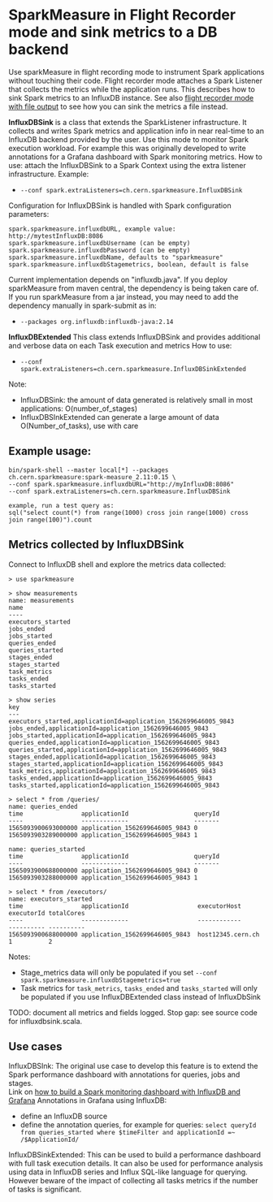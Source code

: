 # SparkMeasure in Flight Recorder mode and sink metrics to a DB backend

Use sparkMeasure in flight recording mode to instrument Spark applications without touching their code.
Flight recorder mode attaches a Spark Listener that collects the metrics while the application runs.
This describes how to sink Spark metrics to an InfluxDB instance.
See also [flight recorder mode with file output](Flight_recorder_mode.md) to see how you can sink the metrics a file instead.

**InfluxDBSink** is a class that extends the SparkListener infrastructure.
It collects and writes Spark metrics and application info in near real-time to an InfluxDB backend
provided by the user. Use this mode to monitor Spark execution workload.
For example this was originally developed to write annotations for a Grafana dashboard with Spark monitoring 
metrics.
How to use: attach the InfluxDBSink to a Spark Context using the extra listener infrastructure. Example:
 - `--conf spark.extraListeners=ch.cern.sparkmeasure.InfluxDBSink`

Configuration for InfluxDBSink is handled with Spark configuration parameters:

 ```
 spark.sparkmeasure.influxdbURL, example value: http://mytestInfluxDB:8086
 spark.sparkmeasure.influxdbUsername (can be empty)
 spark.sparkmeasure.influxdbPassword (can be empty)
 spark.sparkmeasure.influxdbName, defaults to "sparkmeasure"
 spark.sparkmeasure.influxdbStagemetrics, boolean, default is false
 ```

Current implementation depends on "influxdb.java". If you deploy sparkMeasure from maven central,
the dependency is being taken care of.
If you run sparkMeasure from a jar instead, you may need to add the dependency manually
in spark-submit as in:
 - `--packages org.influxdb:influxdb-java:2.14`
 

**InfluxDBExtended** This class extends InfluxDBSink and provides additional and verbose data on each Task execution and metrics
How to use: 
 - `--conf spark.extraListeners=ch.cern.sparkmeasure.InfluxDBSinkExtended`

Note:
 * InfluxDBSink: the amount of data generated is relatively small in most applications: O(number_of_stages)
 * InfluxDBSInkExtended can generate a large amount of data O(Number_of_tasks), use with care

## Example usage:

```
bin/spark-shell --master local[*] --packages ch.cern.sparkmeasure:spark-measure_2.11:0.15 \
--conf spark.sparkmeasure.influxdbURL="http://myInfluxDB:8086" 
--conf spark.extraListeners=ch.cern.sparkmeasure.InfluxDBSink

example, run a test query as:
sql("select count(*) from range(1000) cross join range(1000) cross join range(100)").count
```

## Metrics collected by InfluxDBSink

Connect to InfluxDB shell and explore the metrics data collected:
```
> use sparkmeasure

> show measurements
name: measurements
name
----
executors_started
jobs_ended
jobs_started
queries_ended
queries_started
stages_ended
stages_started
task_metrics
tasks_ended
tasks_started

> show series
key
---
executors_started,applicationId=application_1562699646005_9843
jobs_ended,applicationId=application_1562699646005_9843
jobs_started,applicationId=application_1562699646005_9843
queries_ended,applicationId=application_1562699646005_9843
queries_started,applicationId=application_1562699646005_9843
stages_ended,applicationId=application_1562699646005_9843
stages_started,applicationId=application_1562699646005_9843
task_metrics,applicationId=application_1562699646005_9843
tasks_ended,applicationId=application_1562699646005_9843
tasks_started,applicationId=application_1562699646005_9843

> select * from /queries/
name: queries_ended
time                applicationId                  queryId
----                -------------                  -------
1565093900693000000 application_1562699646005_9843 0
1565093903289000000 application_1562699646005_9843 1

name: queries_started
time                applicationId                  queryId
----                -------------                  -------
1565093900688000000 application_1562699646005_9843 0
1565093903288000000 application_1562699646005_9843 1

> select * from /executors/
name: executors_started
time                applicationId                   executorHost      executorId totalCores
----                -------------                   ------------      ---------- ----------
1565093900688000000 application_1562699646005_9843  host12345.cern.ch 1          2
```

Notes:
 - Stage_metrics data will only be populated if you set `--conf spark.sparkmeasure.influxdbStagemetrics=true`
 - Task metrics for `task_metrics`, `tasks_ended` and `tasks_started` will only be populated if you use InfluxDBExtended class instead of InfluxDbSink

TODO: document all metrics and fields logged. Stop gap: see source code for influxdbsink.scala.
  
## Use cases

InfluxDBSInk: The original use case to develop this feature is to extend the Spark performance dashboard
with annotations for queries, jobs and stages.  
Link on [how to build a Spark monitoring dashboard with InfluxDB and Grafana](http://db-blog.web.cern.ch/blog/luca-canali/2019-02-performance-dashboard-apache-spark) 
Annotations in Grafana using InfluxDB: 
 - define an InfluxDB source
 - define the annotation queries, for example for queries: `select queryId from queries_started where $timeFilter and applicationId =~ /$ApplicationId/` 

InfluxDBSinkExtended: This can be used to build a performance dashboard with full task execution details.
It can also be used for performance analysis using data in InfluxDB series and Influx SQL-like language for querying.
However beware of the impact
of collecting all tasks metrics if the number of tasks is significant.
